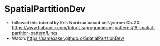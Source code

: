 # SpatialPartitionDev
- followed this tutorial by Erik Nordeus based on Nystrom Ch. 20: https://www.habrador.com/tutorials/programming-patterns/19-spatial-partition-pattern/Links 
- Watch: https://samebaker.github.io/SpatialPartitionDev/
